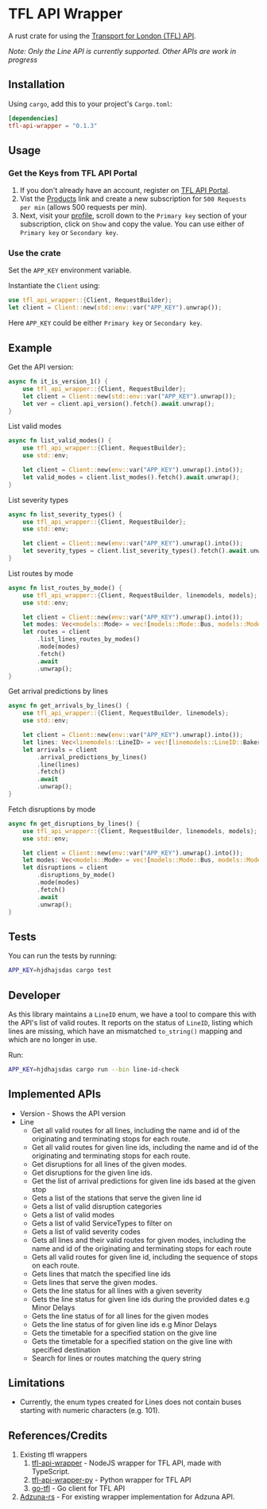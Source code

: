 # TFL API Wrapper

A rust crate for using the [Transport for London (TFL) API](https://api.tfl.gov.uk).

*Note: Only the Line API is currently supported. Other APIs are work in progress*

## Installation

Using `cargo`, add this to your project's `Cargo.toml`:
```toml
[dependencies]
tfl-api-wrapper = "0.1.3"
```

## Usage

### Get the Keys from TFL API Portal
1. If you don't already have an account, register on [TFL API Portal](https://api-portal.tfl.gov.uk/).
2. Vist the [Products](https://api-portal.tfl.gov.uk/products) link and create a new subscription for `500 Requests per min` (allows 500 requests per min).
3. Next, visit your [profile](https://api-portal.tfl.gov.uk/profile), scroll down to the `Primary key` section of your subscription, click on `Show` and copy the value. You can use either of `Primary key` or `Secondary key`.

### Use the crate

Set the `APP_KEY` environment variable.

Instantiate the `Client` using:

```rust
use tfl_api_wrapper::{Client, RequestBuilder};
let client = Client::new(std::env::var("APP_KEY").unwrap());
```
Here `APP_KEY` could be either `Primary key` or `Secondary key`.

## Example

Get the API version:
```rust
async fn it_is_version_1() {
    use tfl_api_wrapper::{Client, RequestBuilder};
    let client = Client::new(std::env::var("APP_KEY").unwrap());
    let ver = client.api_version().fetch().await.unwrap();
}
```

List valid modes
```rust
async fn list_valid_modes() {
    use tfl_api_wrapper::{Client, RequestBuilder};
    use std::env;

    let client = Client::new(env::var("APP_KEY").unwrap().into());
    let valid_modes = client.list_modes().fetch().await.unwrap();
}
```

List severity types
```rust
async fn list_severity_types() {
    use tfl_api_wrapper::{Client, RequestBuilder};
    use std::env;

    let client = Client::new(env::var("APP_KEY").unwrap().into());
    let severity_types = client.list_severity_types().fetch().await.unwrap();
}
```

List routes by mode
```rust
async fn list_routes_by_mode() {
    use tfl_api_wrapper::{Client, RequestBuilder, linemodels, models};
    use std::env;

    let client = Client::new(env::var("APP_KEY").unwrap().into());
    let modes: Vec<models::Mode> = vec![models::Mode::Bus, models::Mode::Tube];
    let routes = client
        .list_lines_routes_by_modes()
        .mode(modes)
        .fetch()
        .await
        .unwrap();
}
```

Get arrival predictions by lines
```rust
async fn get_arrivals_by_lines() {
    use tfl_api_wrapper::{Client, RequestBuilder, linemodels};
    use std::env;

    let client = Client::new(env::var("APP_KEY").unwrap().into());
    let lines: Vec<linemodels::LineID> = vec![linemodels::LineID::Bakerloo, linemodels::LineID::Jubilee];
    let arrivals = client
        .arrival_predictions_by_lines()
        .line(lines)
        .fetch()
        .await
        .unwrap();
}
```

Fetch disruptions by mode
```rust
async fn get_disruptions_by_lines() {
    use tfl_api_wrapper::{Client, RequestBuilder, linemodels, models};
    use std::env;

    let client = Client::new(env::var("APP_KEY").unwrap().into());
    let modes: Vec<models::Mode> = vec![models::Mode::Bus, models::Mode::Tube];
    let disruptions = client
        .disruptions_by_mode()
        .mode(modes)
        .fetch()
        .await
        .unwrap();
}
```

## Tests
You can run the tests by running:
```sh
APP_KEY=hjdhajsdas cargo test
```

## Developer

As this library maintains a `LineID` enum, we have a tool to compare this with
the API's list of valid routes. It reports on the status of `LineID`, listing
which lines are missing, which have an mismatched `to_string()` mapping and
which are no longer in use.

Run:

```sh
APP_KEY=hjdhajsdas cargo run --bin line-id-check
```

## Implemented APIs
- Version - Shows the API version
- Line
    - Get all valid routes for all lines, including the name and id of the originating and terminating stops for each route.
    - Get all valid routes for given line ids, including the name and id of the originating and terminating stops for each route.
    - Get disruptions for all lines of the given modes.
    - Get disruptions for the given line ids.
    - Get the list of arrival predictions for given line ids based at the given stop
    - Gets a list of the stations that serve the given line id
    - Gets a list of valid disruption categories
    - Gets a list of valid modes
    - Gets a list of valid ServiceTypes to filter on
    - Gets a list of valid severity codes
    - Gets all lines and their valid routes for given modes, including the name and id of the originating and terminating stops for each route
    - Gets all valid routes for given line id, including the sequence of stops on each route.
    - Gets lines that match the specified line ids
    - Gets lines that serve the given modes.
    - Gets the line status for all lines with a given severity
    - Gets the line status for given line ids during the provided dates e.g Minor Delays
    - Gets the line status of for all lines for the given modes
    - Gets the line status of for given line ids e.g Minor Delays
    - Gets the timetable for a specified station on the give line
    - Gets the timetable for a specified station on the give line with specified destination
    - Search for lines or routes matching the query string

## Limitations
- Currently, the enum types created for Lines does not contain buses starting with numeric characters (e.g. 101).

## References/Credits
1. Existing tfl wrappers
   1. [tfl-api-wrapper](https://github.com/ZackaryH8/tfl-api-wrapper) - NodeJS wrapper for TFL API, made with TypeScript.
   2. [tfl-api-wrapper-py](https://github.com/ZackaryH8/tfl-api-wrapper-py) - Python wrapper for TFL API
   3. [go-tfl](https://github.com/ZackaryH8/go-tfl) - Go client for TFL API
2. [Adzuna-rs](https://github.com/kamui-fin/adzuna-rs) - For existing wrapper implementation for Adzuna API.
